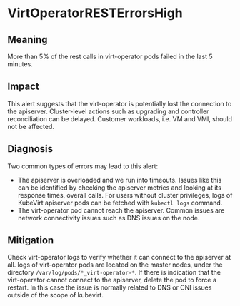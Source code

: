 # VirtOperatorRESTErrorsHigh 

## Meaning

More than 5% of the rest calls in virt-operator pods failed in the last 5 minutes. 

## Impact

This alert suggests that the virt-operator is potentially lost the connection to the apiserver. Cluster-level actions such as upgrading and controller reconciliation can be delayed. Customer workloads, i.e. VM and VMI, should not be affected.

## Diagnosis

Two common types of errors may lead to this alert:
- The apiserver is overloaded and we run into timeouts. Issues like this can be identified by checking the apiserver metrics and looking at its response times, overall calls.  For users without cluster privileges, logs of KubeVirt apiserver pods can be fetched with `kubectl logs` command.
- The virt-operator pod cannot reach the apiserver. Common issues are network connectivity issues such as DNS issues on the node.

## Mitigation

Check virt-operator logs to verify whether it can connect to the apiserver at all. logs of virt-operator pods are located on the master nodes, under the directory `/var/log/pods/*_virt-operator-*`. If there is indication that the virt-operator cannot connect to the apiserver, delete the pod to force a restart. In this case the issue is normally related to DNS or CNI issues outside of the scope of kubevirt.

